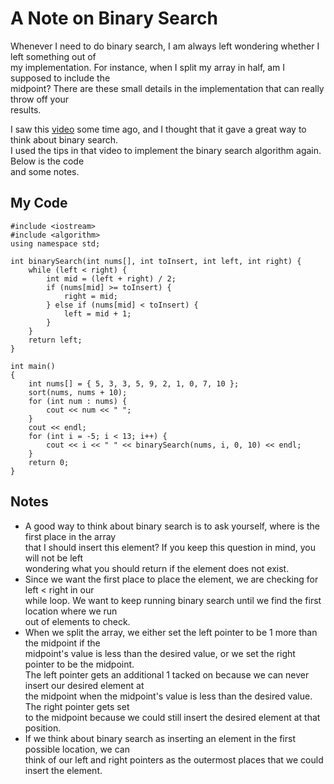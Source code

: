 # A Note on Binary Search

Whenever I need to do binary search, I am always left wondering whether I left something out of  
my implementation. For instance, when I split my array in half, am I supposed to include the  
midpoint? There are these small details in the implementation that can really throw off your  
results.

I saw this [video](https://www.youtube.com/watch?v=tgVSkMA8joQ) some time ago, and I thought that it gave a great way to think about binary search.  
I used the tips in that video to implement the binary search algorithm again. Below is the code  
and some notes.

## My Code
    #include <iostream>
    #include <algorithm>
    using namespace std;

    int binarySearch(int nums[], int toInsert, int left, int right) {
        while (left < right) {
            int mid = (left + right) / 2;
            if (nums[mid] >= toInsert) {
                right = mid;
            } else if (nums[mid] < toInsert) {
                left = mid + 1;
            }
        }
        return left;
    }

    int main()
    {
        int nums[] = { 5, 3, 3, 5, 9, 2, 1, 0, 7, 10 };
        sort(nums, nums + 10);
        for (int num : nums) {
            cout << num << " ";
        }
        cout << endl;
        for (int i = -5; i < 13; i++) {
            cout << i << " " << binarySearch(nums, i, 0, 10) << endl;
        }
        return 0;
    }

## Notes
* A good way to think about binary search is to ask yourself, where is the first place in the array  
that I should insert this element? If you keep this question in mind, you will not be left  
wondering what you should return if the element does not exist.
* Since we want the first place to place the element, we are checking for left < right in our  
while loop. We want to keep running binary search until we find the first location where we run  
out of elements to check.
* When we split the array, we either set the left pointer to be 1 more than the midpoint if the  
midpoint's value is less than the desired value, or we set the right pointer to be the midpoint.  
The left pointer gets an additional 1 tacked on because we can never insert our desired element at  
the midpoint when the midpoint's value is less than the desired value. The right pointer gets set  
to the midpoint because we could still insert the desired element at that position.
* If we think about binary search as inserting an element in the first possible location, we can  
think of our left and right pointers as the outermost places that we could insert the element.